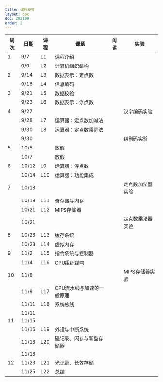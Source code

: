```yaml
---
title: 课程安排
layout: doc
doc: 202109
order: 2
---
```


| 周次 | 日期 | 课程 | 课题 | 阅读 | 实验 |
|---|---|---|---|---|---|
|  1  |  9/7  |  L1  | 课程介绍 |  |  |
|     |  9/9  |  L2  | 计算机组织结构 |  |  |
|  2  |  9/14 |  L3  | 数据表示：定点数 |  |  |
|     |  9/16 |  L4  | 信息编码 |  |  |
|  3  |  9/21 |  L5  | 数据校验 |  |  |
|     |  9/23 |  L6  | 数据表示：浮点数 |  |  |
|  4  |  9/27 |      |  |  | 汉字编码实验 |
|     |  9/28 |  L7  | 运算器：定点数加减法 |  |  |
|     |  9/30 |  L8  | 运算器：定点数乘除法 |  |  |
|     |  9/30 |      |  |  | 纠删码实验 |
|  5  | 10/5  |      | 放假 |  |  |
|     | 10/7  |      | 放假 |  |  |
|  6  | 10/12 |  L9  | 运算器：浮点数 |  |  |
|     | 10/14 |  L10 | 运算器：功能集成 |  |  |
|  7  | 10/18 |      |  |  | 定点数加法器实验 |
|     | 10/19 |  L11 | 寄存器与内存 |  |  |
|     | 10/21 |  L12 | MIPS存储器 |  |  |
|     | 10/21 |      |  |  | 定点数乘法器实验 |
|  8  | 10/26 |  L13 | 缓存系统 |  |  |
|     | 10/28 |  L14 | 虚拟内存 |  |  |
|  9  | 11/2  |  L15 | 指令系统与控制器 |  |  |
|     | 11/4  |  L16 | CPU组织结构 |  |  |
| 10  | 11/8  |      |  |  | MIPS存储器实验 |
|     | 11/9  |  L17 | CPU流水线与加速的一般原理 |  |  |
|     | 11/11 |  L18 | 系统总线 |  |  |
|     | 11/11 |      |  |  |  |
| 11  | 11/15 |      |  |  |  |
|     | 11/16 |  L19 | 外设与中断系统 |  |  |
|     | 11/18 |  L20 | 磁记录、闪存与新型存储器 |  |  |
|     | 11/18 |      |  |  |  |
| 12  | 11/23 |  L21 | 光记录、长效存储 |  |  |
|     | 11/25 |  L22 | 总结 |  |  |